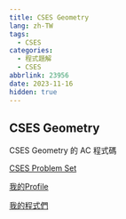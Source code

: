 ```yaml
---
title: CSES Geometry
lang: zh-TW
tags:
  - CSES
categories:
  - 程式題解
  - CSES
abbrlink: 23956
date: 2023-11-16
hidden: true
---
```


## CSES Geometry

CSES Geometry 的 AC 程式碼

<!--more-->

[CSES Problem Set](https://cses.fi/problemset/)  

[我的Profile](https://cses.fi/user/203349)

[我的程式們](https://github.com/moon-jam/CSES)
